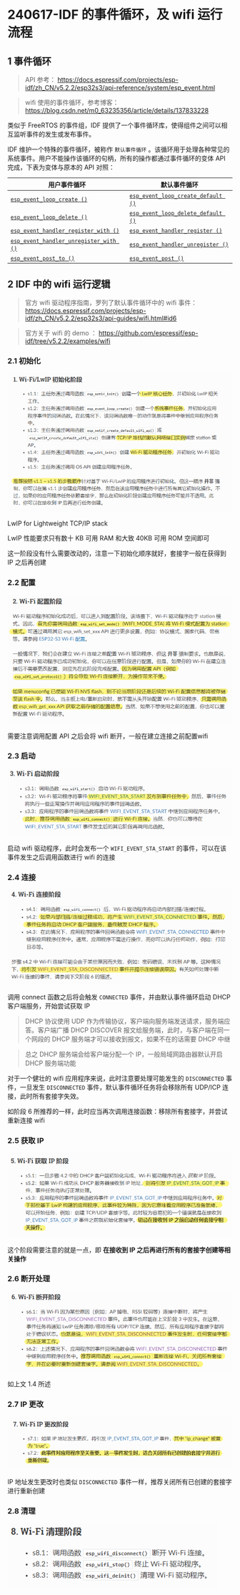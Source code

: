 # 240617-IDF 的事件循环，及 wifi 运行流程

## 1 事件循环

>API 参考： https://docs.espressif.com/projects/esp-idf/zh_CN/v5.2.2/esp32s3/api-reference/system/esp_event.html

>wifi 使用的事件循环，参考博客： https://blog.csdn.net/m0_63235356/article/details/137833228

类似于 FreeRTOS 的事件组，IDF 提供了一个事件循环库，使得组件之间可以相互监听事件的发生或发布事件。

IDF 维护一个特殊的事件循环，被称作 `默认事件循环` 。该循环用于处理各种常见的系统事件。用户不能操作该循环的句柄，所有的操作都通过事件循环的变体 API 完成，下表为变体与原本的 API 对照：

| 用户事件循环                                                                                                                                                                                                                                                                                                | 默认事件循环                                                                                                                                                                                                                                                        |
| ----------------------------------------------------------------------------------------------------------------------------------------------------------------------------------------------------------------------------------------------------------------------------------------------------- | ------------------------------------------------------------------------------------------------------------------------------------------------------------------------------------------------------------------------------------------------------------- |
| [`esp_event_loop_create ()`]( https://docs.espressif.com/projects/esp-idf/zh_CN/v5.2.2/esp32s3/api-reference/system/esp_event.html#_CPPv421esp_event_loop_createPK21esp_event_loop_args_tP23esp_event_loop_handle_t "esp_event_loop_create")                                                          | [`esp_event_loop_create_default ()`]( https://docs.espressif.com/projects/esp-idf/zh_CN/v5.2.2/esp32s3/api-reference/system/esp_event.html#_CPPv429esp_event_loop_create_defaultv "esp_event_loop_create_default")                                            |
| [`esp_event_loop_delete ()`]( https://docs.espressif.com/projects/esp-idf/zh_CN/v5.2.2/esp32s3/api-reference/system/esp_event.html#_CPPv421esp_event_loop_delete23esp_event_loop_handle_t "esp_event_loop_delete")                                                                                    | [`esp_event_loop_delete_default ()`]( https://docs.espressif.com/projects/esp-idf/zh_CN/v5.2.2/esp32s3/api-reference/system/esp_event.html#_CPPv429esp_event_loop_delete_defaultv "esp_event_loop_delete_default")                                            |
| [`esp_event_handler_register_with ()`]( https://docs.espressif.com/projects/esp-idf/zh_CN/v5.2.2/esp32s3/api-reference/system/esp_event.html#_CPPv431esp_event_handler_register_with23esp_event_loop_handle_t16esp_event_base_t7int32_t19esp_event_handler_tPv "esp_event_handler_register_with")     | [`esp_event_handler_register ()`]( https://docs.espressif.com/projects/esp-idf/zh_CN/v5.2.2/esp32s3/api-reference/system/esp_event.html#_CPPv426esp_event_handler_register16esp_event_base_t7int32_t19esp_event_handler_tPv "esp_event_handler_register")     |
| [`esp_event_handler_unregister_with ()`]( https://docs.espressif.com/projects/esp-idf/zh_CN/v5.2.2/esp32s3/api-reference/system/esp_event.html#_CPPv433esp_event_handler_unregister_with23esp_event_loop_handle_t16esp_event_base_t7int32_t19esp_event_handler_t "esp_event_handler_unregister_with") | [`esp_event_handler_unregister ()`]( https://docs.espressif.com/projects/esp-idf/zh_CN/v5.2.2/esp32s3/api-reference/system/esp_event.html#_CPPv428esp_event_handler_unregister16esp_event_base_t7int32_t19esp_event_handler_t "esp_event_handler_unregister") |
| [`esp_event_post_to ()`]( https://docs.espressif.com/projects/esp-idf/zh_CN/v5.2.2/esp32s3/api-reference/system/esp_event.html#_CPPv417esp_event_post_to23esp_event_loop_handle_t16esp_event_base_t7int32_tPKv6size_t10TickType_t "esp_event_post_to")                                                | [`esp_event_post ()`]( https://docs.espressif.com/projects/esp-idf/zh_CN/v5.2.2/esp32s3/api-reference/system/esp_event.html#_CPPv414esp_event_post16esp_event_base_t7int32_tPKv6size_t10TickType_t "esp_event_post")                                          |

## 2 IDF 中的 wifi 运行逻辑

>官方 wifi 驱动程序指南，罗列了默认事件循环中的 wifi 事件： https://docs.espressif.com/projects/esp-idf/zh_CN/v5.2.2/esp32s3/api-guides/wifi.html#id6

>官方关于 wifi 的 demo ： https://github.com/espressif/esp-idf/tree/v5.2.2/examples/wifi

### 2.1 初始化

![](01-蓝牙门禁开发笔记/image-20240816095644040.png)

LwIP for Lightweight TCP/IP stack

LwIP 性能要求只有数十 KB 可用 RAM 和大致 40KB 可用 ROM 空间即可

这一阶段没有什么需要改动的，注意一下初始化顺序就好，套接字一般在获得到 IP 之后再创建

### 2.2 配置

![](01-蓝牙门禁开发笔记/image-20240816095936840.png)

需要注意调用配置 API 之后会将 wifi 断开，一般在建立连接之前配置wifi

### 2.3 启动

![](01-蓝牙门禁开发笔记/image-20240816100103679.png)

启动 wifi 驱动程序，此时会发布一个 `WIFI_EVENT_STA_START` 的事件，可以在该事件发生之后调用函数进行 wifi 的连接

### 2.4 连接

![](01-蓝牙门禁开发笔记/image-20240816100228074.png)

调用 connect 函数之后将会触发 `CONNECTED` 事件，并由默认事件循环启动 DHCP 客户端服务，开始尝试获取 IP

>DHCP 协议使用 UDP 作为传输协议，客户端向服务端发送请求，服务端应答。客户端广播 DHCP DISCOVER 报文给服务端，此时，与客户端在同一个网段的 DHCP 服务端才可以接收到报文，如果不在的话需要 DHCP 中继

>总之 DHCP 服务端会给客户端分配一个 IP，一般局域网路由器默认开启 DHCP 服务端功能

对于一个健壮的 wifi 应用程序来说，此时注意要处理可能发生的 `DISCONNECTED` 事件，一旦发生 `DISCONNECTED` 事件，默认事件循环任务将会移除所有 UDP/ICP 连接，此时所有套接字失效。

如阶段 6 所推荐的一样，此时应当再次调用连接函数：移除所有套接字，并尝试重新连接 wifi

### 2.5 获取 IP

![](01-蓝牙门禁开发笔记/image-20240816100348352.png)

这个阶段需要注意的就是一点，即 **在接收到 IP 之后再进行所有的套接字创建等相关操作**

### 2.6 断开处理

![](01-蓝牙门禁开发笔记/image-20240816100445139.png)

如上文 1.4 所述

### 2.7 IP 更改

![](01-蓝牙门禁开发笔记/image-20240816100525771.png)

IP 地址发生更改时也类似 `DISCONNECTED` 事件一样，推荐关闭所有已创建的套接字进行重新创建

### 2.8 清理

![](01-蓝牙门禁开发笔记/image-20240816100544358.png)

